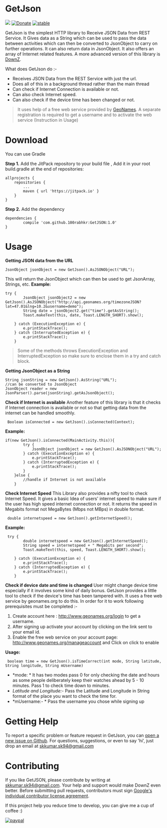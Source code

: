 # GetJson

[![](https://jitpack.io/v/100rabhkr/GetJSON.svg)](https://jitpack.io/#100rabhkr/GetJSON) [![Donate](https://img.shields.io/badge/Donate-PayPal-green.svg)](http://paypal.me/100rabhkr) [![stable](http://badges.github.io/stability-badges/dist/stable.svg)](http://github.com/badges/stability-badges)

GetJson is the simplest HTTP library to Receive JSON Data from REST Service. It Gives data as a String which can be used to pass the data between activities which can then be converted to JsonObject to carry on further operations. It can also return data in JsonObject. It also offers an array of Internet related features.
 A more advanced version of this library is [DownZ](https://github.com/100rabhkr/DownZLibrary). 

What does GetJson do :- 

 - Receives JSON Data from the REST Service with just the url.
 - Does all of this in a background thread rather than the main thread
 - Can check if Internet Connection is available or not.
 - Can also check Internet speed.
 - Can also check if the device time has been changed or not.

> It uses help of a free web service provided by [GeoNames](http://www.geonames.org). A separate registration is required to get a username and to activate the web service (Instruction in Usage)

# Download

You can use Gradle

**Step 1.** Add the JitPack repository to your build file , Add it in your root build.gradle at the end of repositories:

    allprojects {
    	repositories {
    		...
    		maven { url 'https://jitpack.io' }
    	}
    }

**Step 2.** Add the dependency

    dependencies {
            compile 'com.github.100rabhkr:GetJSON:1.0'
    }

# Usage
**Getting JSON data from the URL**

    JsonObject jsonObject = new GetJson().AsJSONObject("URL");

This will return the JsonObject which can then be used to get JsonArray, Strings, etc.
**Example:**

    try {
            JsonObject jsonObject2 = new GetJson().AsJSONObject("http://api.geonames.org/timezoneJSON?lat=47.01&lng=10.2&username=demo");
            String date = jsonObject2.get("time").getAsString();
            Toast.makeText(this, date, Toast.LENGTH_SHORT).show();

        } catch (ExecutionException e) {
            e.printStackTrace();
        } catch (InterruptedException e) {
            e.printStackTrace();
        }

> Some of the methods throws ExecutionException and InterruptedException so make sure to enclose them in a try and catch block.

**Getting JsonObject as a String**

    String jsonString = new GetJson().AsString("URL");
    //can be converted to JsonObject
    JsonObject reader = new JsonParser().parse(jsonString).getAsJsonObject();

**Check if Internet is available**
Another feature of this library is that it checks if Internet connection is available or not so that getting data from the internet can be handled smoothly.

     Boolean isConnected = new GetJson().isConnected(Context);

**Example:**

    if(new GetJson().isConnected(MainActivity.this)){
            try {
                JsonObject jsonObject = new GetJson().AsJSONObject("URL");
            } catch (ExecutionException e) {
                e.printStackTrace();
            } catch (InterruptedException e) {
                e.printStackTrace();
            }
        }else {
            //handle if Internet is not available
        }
**Check Internet Speed**
This Library also provides a nifty tool to check Internet Speed. It gives a basic Idea of users' internet speed to make sure if the user has high speed internet connection or not. It returns the speed in Megabits format not MegaBytes (Mbps not MBps) in double format.

     double internetspeed = new GetJson().getInternetSpeed();
**Example:**

     try {
            double internetspeed = new GetJson().getInternetSpeed();
            String speed = internetspeed + " Megabits per second";
            Toast.makeText(this, speed, Toast.LENGTH_SHORT).show();
            
        } catch (ExecutionException e) {
            e.printStackTrace();
        } catch (InterruptedException e) {
            e.printStackTrace();
        }
**Check if device date and time is changed**
User might change device time especially if it involves some kind of daily bonus. GetJson provides a little tool to check if the device's time has been tampered with. It uses a free web service by geonames.org to do this. In order for it to work following prerequisites must be completed :- 

 1. Create account here : http://www.geonames.org/login to get a username.
 2. After signing up activate your account by clicking on the link sent to your email id.
 3. Enable the free web service on your account page: http://www.geonames.org/manageaccount and Click on click to enable 

**Usage:**

     boolean time = new GetJson().isTimeCorrect(int mode, String latitude, String longitude, String mUsername)

 - *mode: * It has two modes pass 0 for only checking the date and hours as some people deliberately keep their watches ahead by 5 - 10 minutes. Pass 1 to check time down to minutes.
 - *Latitude and Longitude:-* Pass the Latitude and Longitude in String format of the place you want to check the time for.
 - *mUsername:- * Pass the username you chose while signing up

> 

# Getting Help
To report a specific problem or feature request in GetJson, you can [open a new issue on Github](https://github.com/100rabhkr/GetJSON/issues/new). For questions, suggestions, or even to say 'hi', just drop an email at skkumar.sk94@gmail.com

# Contributing

If you like GetJSON, please contribute by writing at skkumar.sk94@gmail.com. Your help and support would make DownZ even better. Before submitting pull requests, contributors must sign [Google's individual contributor license agreement](https://cla.developers.google.com/about/google-individual).

If this project help you reduce time to develop, you can give me a cup of coffee :)

[![paypal](https://www.paypalobjects.com/en_US/i/btn/btn_donateCC_LG.gif)](https://www.paypal.me/100rabhkr)


   

